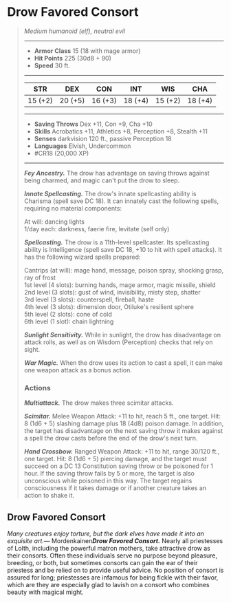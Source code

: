 # Drow Favored Consort
>*Medium humanoid (elf), neutral evil*
>___
>- **Armor Class** 15 (18 with mage armor)
>- **Hit Points** 225 (30d8 + 90)
>- **Speed** 30 ft.
>___
>|STR|DEX|CON|INT|WIS|CHA|
>|:---:|:---:|:---:|:---:|:---:|:---:|
>|15 (+2)|20 (+5)|16 (+3)|18 (+4)|15 (+2)|18 (+4)|
>___
>- **Saving Throws** Dex +11, Con +9, Cha +10
>- **Skills** Acrobatics +11, Athletics +8, Perception +8, Stealth +11
>- **Senses** darkvision 120 ft., passive Perception 18
>- **Languages** Elvish, Undercommon
>- #CR18 (20,000 XP)
>___
>***Fey Ancestry.*** The drow has advantage on saving throws against being charmed, and magic can't put the drow to sleep.  
>
>***Innate Spellcasting.*** The drow's innate spellcasting ability is Charisma (spell save DC 18). It can innately cast the following spells, requiring no material components:  
>
>At will: dancing lights  
>1/day each: darkness, faerie fire, levitate (self only)  
>
>
>***Spellcasting.*** The drow is a 11th-level spellcaster. Its spellcasting ability is Intelligence (spell save DC 18, +10 to hit with spell attacks). It has the following wizard spells prepared:  
>
>Cantrips (at will): mage hand, message, poison spray, shocking grasp, ray of frost  
>1st level (4 slots): burning hands, mage armor, magic missile, shield  
>2nd level (3 slots): gust of wind, invisibility, misty step, shatter  
>3rd level (3 slots): counterspell, fireball, haste  
>4th level (3 slots): dimension door, Otiluke's resilient sphere  
>5th level (2 slots): cone of cold  
>6th level (1 slot): chain lightning  
>
>
>***Sunlight Sensitivity.*** While in sunlight, the drow has disadvantage on attack rolls, as well as on Wisdom (Perception) checks that rely on sight.  
>
>***War Magic.*** When the drow uses its action to cast a spell, it can make one weapon attack as a bonus action.  
>
>### Actions
>***Multiattack.*** The drow makes three scimitar attacks.  
>
>***Scimitar.*** Melee Weapon Attack: +11 to hit, reach 5 ft., one target. Hit: 8 (1d6 + 5) slashing damage plus 18 (4d8) poison damage. In addition, the target has disadvantage on the next saving throw it makes against a spell the drow casts before the end of the drow's next turn.  
>
>***Hand Crossbow.*** Ranged Weapon Attack: +11 to hit, range 30/120 ft., one target. Hit: 8 (1d6 + 5) piercing damage, and the target must succeed on a DC 13 Constitution saving throw or be poisoned for 1 hour. If the saving throw fails by 5 or more, the target is also unconscious while poisoned in this way. The target regains consciousness if it takes damage or if another creature takes an action to shake it.

## Drow Favored Consort

*Many creatures enjoy torture, but the dark elves have made it into an exquisite art.*— Mordenkainen***Drow Favored Consort.*** Nearly all priestesses of Lolth, including the powerful matron mothers, take attractive drow as their consorts. Often these individuals serve no purpose beyond pleasure, breeding, or both, but sometimes consorts can gain the ear of their priestess and be relied on to provide useful advice. No position of consort is assured for long; priestesses are infamous for being fickle with their favor, which are they are especially glad to lavish on a consort who combines beauty with magical might.